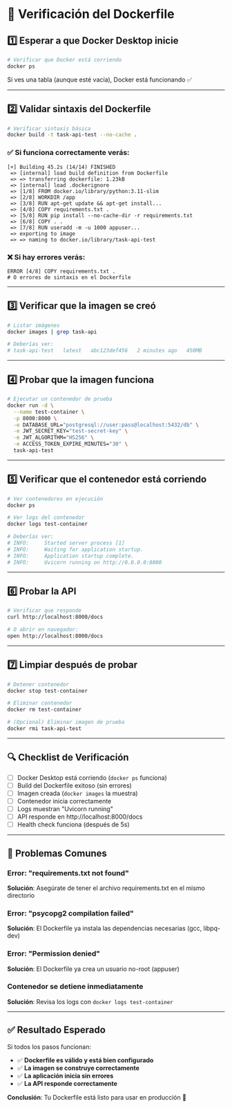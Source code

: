 # 🧪 Verificación del Dockerfile

## 1️⃣ Esperar a que Docker Desktop inicie
```bash
# Verificar que Docker está corriendo
docker ps
```

Si ves una tabla (aunque esté vacía), Docker está funcionando ✅

---

## 2️⃣ Validar sintaxis del Dockerfile
```bash
# Verificar sintaxis básica
docker build -t task-api-test --no-cache .
```

### ✅ Si funciona correctamente verás:
```
[+] Building 45.2s (14/14) FINISHED
 => [internal] load build definition from Dockerfile
 => => transferring dockerfile: 1.23kB
 => [internal] load .dockerignore
 => [1/8] FROM docker.io/library/python:3.11-slim
 => [2/8] WORKDIR /app
 => [3/8] RUN apt-get update && apt-get install...
 => [4/8] COPY requirements.txt .
 => [5/8] RUN pip install --no-cache-dir -r requirements.txt
 => [6/8] COPY . .
 => [7/8] RUN useradd -m -u 1000 appuser...
 => exporting to image
 => => naming to docker.io/library/task-api-test
```

### ❌ Si hay errores verás:
```
ERROR [4/8] COPY requirements.txt .
# O errores de sintaxis en el Dockerfile
```

---

## 3️⃣ Verificar que la imagen se creó
```bash
# Listar imágenes
docker images | grep task-api

# Deberías ver:
# task-api-test   latest   abc123def456   2 minutes ago   450MB
```

---

## 4️⃣ Probar que la imagen funciona
```bash
# Ejecutar un contenedor de prueba
docker run -d \
  --name test-container \
  -p 8000:8000 \
  -e DATABASE_URL="postgresql://user:pass@localhost:5432/db" \
  -e JWT_SECRET_KEY="test-secret-key" \
  -e JWT_ALGORITHM="HS256" \
  -e ACCESS_TOKEN_EXPIRE_MINUTES="30" \
  task-api-test
```

---

## 5️⃣ Verificar que el contenedor está corriendo
```bash
# Ver contenedores en ejecución
docker ps

# Ver logs del contenedor
docker logs test-container

# Deberías ver:
# INFO:     Started server process [1]
# INFO:     Waiting for application startup.
# INFO:     Application startup complete.
# INFO:     Uvicorn running on http://0.0.0.0:8000
```

---

## 6️⃣ Probar la API
```bash
# Verificar que responde
curl http://localhost:8000/docs

# O abrir en navegador:
open http://localhost:8000/docs
```

---

## 7️⃣ Limpiar después de probar
```bash
# Detener contenedor
docker stop test-container

# Eliminar contenedor
docker rm test-container

# (Opcional) Eliminar imagen de prueba
docker rmi task-api-test
```

---

## 🔍 Checklist de Verificación

- [ ] Docker Desktop está corriendo (`docker ps` funciona)
- [ ] Build del Dockerfile exitoso (sin errores)
- [ ] Imagen creada (`docker images` la muestra)
- [ ] Contenedor inicia correctamente
- [ ] Logs muestran "Uvicorn running"
- [ ] API responde en http://localhost:8000/docs
- [ ] Health check funciona (después de 5s)

---

## 🐛 Problemas Comunes

### Error: "requirements.txt not found"
**Solución**: Asegúrate de tener el archivo requirements.txt en el mismo directorio

### Error: "psycopg2 compilation failed"
**Solución**: El Dockerfile ya instala las dependencias necesarias (gcc, libpq-dev)

### Error: "Permission denied"
**Solución**: El Dockerfile ya crea un usuario no-root (appuser)

### Contenedor se detiene inmediatamente
**Solución**: Revisa los logs con `docker logs test-container`

---

## ✅ Resultado Esperado

Si todos los pasos funcionan:
- ✅ **Dockerfile es válido y está bien configurado**
- ✅ **La imagen se construye correctamente**
- ✅ **La aplicación inicia sin errores**
- ✅ **La API responde correctamente**

**Conclusión**: Tu Dockerfile está listo para usar en producción 🚀

